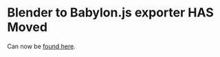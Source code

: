 # Blender to Babylon.js exporter HAS Moved

Can now be [found here](https://github.com/BabylonJS/BlenderExporter).
